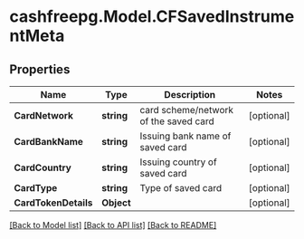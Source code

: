 # cashfreepg.Model.CFSavedInstrumentMeta

## Properties

Name | Type | Description | Notes
------------ | ------------- | ------------- | -------------
**CardNetwork** | **string** | card scheme/network of the saved card | [optional] 
**CardBankName** | **string** | Issuing bank name of saved card | [optional] 
**CardCountry** | **string** | Issuing country of saved card | [optional] 
**CardType** | **string** | Type of saved card | [optional] 
**CardTokenDetails** | **Object** |  | [optional] 

[[Back to Model list]](../README.md#documentation-for-models) [[Back to API list]](../README.md#documentation-for-api-endpoints) [[Back to README]](../README.md)

